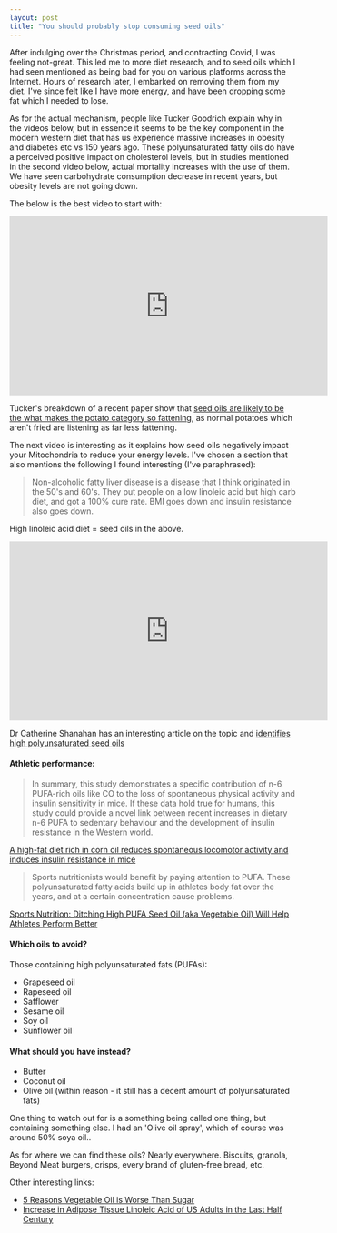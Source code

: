 ```yaml
---
layout: post
title: "You should probably stop consuming seed oils"
---
```


After indulging over the Christmas period, and contracting Covid, I was feeling not-great. This led me to more diet research, and to seed oils which I had seen mentioned as being bad for you on various platforms across the Internet. Hours of research later, I embarked on removing them from my diet. I've since felt like I have more energy, and have been dropping some fat which I needed to lose.

As for the actual mechanism, people like Tucker Goodrich explain why in the videos below, but in essence it seems to be the key component in the modern western diet that has us experience massive increases in obesity and diabetes etc vs 150 years ago. These polyunsaturated fatty oils do have a perceived positive impact on cholesterol levels, but in studies mentioned in the second video below, actual mortality increases with the use of them. We have seen carbohydrate consumption decrease in recent years, but obesity levels are not going down.


The below is the best video to start with:

<div class='embed-container'>
<iframe width="560" height="315" src="https://www.youtube.com/embed/A472KZtxI5M" title="YouTube video player" frameborder="0" allow="accelerometer; autoplay; clipboard-write; encrypted-media; gyroscope; picture-in-picture" allowfullscreen></iframe>
</div>

Tucker's breakdown of a recent paper show that [seed oils are likely to be the what makes the potato category so fattening](https://yelling-stop.blogspot.com/2021/10/whats-most-fattening-food.html), as normal potatoes which aren't fried are listening as far less fattening.



The next video is interesting as it explains how seed oils negatively impact your Mitochondria to reduce your energy levels. I've chosen a section that also mentions the following I found interesting (I've paraphrased):

> Non-alcoholic fatty liver disease is a disease that I think originated in the 50's and 60's. They put people on a low linoleic acid but high carb diet, and got a 100% cure rate. BMI goes down and insulin resistance also goes down.

High linoleic acid diet = seed oils in the above.


<div class='embed-container'>
<iframe width="560" height="315" src="https://www.youtube.com/embed/DyVwn0kRGJs?start=4517" title="YouTube video player" frameborder="0" allow="accelerometer; autoplay; clipboard-write; encrypted-media; gyroscope; picture-in-picture" allowfullscreen></iframe>
</div>


Dr Catherine Shanahan has an interesting article on the topic and [identifies high polyunsaturated seed oils](https://drcate.com/the-hateful-eight-enemy-fats-that-destroy-your-health/)

#### Athletic performance:

> In summary, this study demonstrates a specific contribution of n-6 PUFA-rich oils like CO to the loss of spontaneous physical activity and insulin sensitivity in mice. If these data hold true for humans, this study could provide a novel link between recent increases in dietary n-6 PUFA to sedentary behaviour and the development of insulin resistance in the Western world.

[A high-fat diet rich in corn oil reduces spontaneous locomotor activity and induces insulin resistance in mice](https://www.sciencedirect.com/science/article/abs/pii/S0955286314002472?via%3Dihub)


> Sports nutritionists would benefit by paying attention to PUFA. These polyunsaturated fatty acids build up in athletes body fat over the years, and at a certain concentration cause problems.

[Sports Nutrition: Ditching High PUFA Seed Oil (aka Vegetable Oil) Will Help Athletes Perform Better](https://www.youtube.com/watch?v=iky9iFpUAx4)


#### Which oils to avoid?
Those containing high polyunsaturated fats (PUFAs):
* Grapeseed oil
* Rapeseed oil
* Safflower
* Sesame oil
* Soy oil
* Sunflower oil


#### What should you have instead?
* Butter
* Coconut oil
* Olive oil (within reason - it still has a decent amount of polyunsaturated fats)

One thing to watch out for is a something being called one thing, but containing something else. I had an 'Olive oil spray', which of course was around 50% soya oil..

As for where we can find these oils? Nearly everywhere. Biscuits, granola, Beyond Meat burgers, crisps, every brand of gluten-free bread, etc.


Other interesting links:

* [5 Reasons Vegetable Oil is Worse Than Sugar](https://www.eatthis.com/vegetable-oil-dangers/)
* [Increase in Adipose Tissue Linoleic Acid of US Adults in the Last Half Century](https://academic.oup.com/advances/article/6/6/660/4555155)
